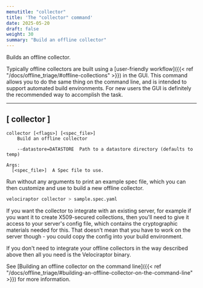 ```yaml
---
menutitle: "collector"
title: 'The "collector" command'
date: 2025-05-20
draft: false
weight: 30
summary: "Build an offline collector"
---
```


Builds an offline collector.

Typically offline collectors are built using a
[user-friendly workflow]({{< ref "/docs/offline_triage/#offline-collections" >}})
in the GUI. This command allows you to do the same thing on the command line,
and is intended to support automated build environments. For new users the GUI
is definitely the recommended way to accomplish the task.

---

## [ collector ]

```text
collector [<flags>] [<spec_file>]
    Build an offline collector

    --datastore=DATASTORE  Path to a datastore directory (defaults to temp)

Args:
  [<spec_file>]  A Spec file to use.
```

Run without any arguments to print an example spec file, which you can then
customize and use to build a new offline collector.

```sh
velociraptor collector > sample.spec.yaml
```

If you want the collector to integrate with an existing server, for example if
you want it to create X509-secured collections, then you'll need to give it
access to your server's config file, which contains the cryptographic materials
needed for this. That doesn't mean that you have to work on the server though -
you could copy the config into your build environment.

If you don't need to integrate your offline collectors in the way described
above then all you need is the Velociraptor binary.

See
[Building an offline collector on the command line]({{< ref "/docs/offline_triage/#building-an-offline-collector-on-the-command-line" >}})
for more information.